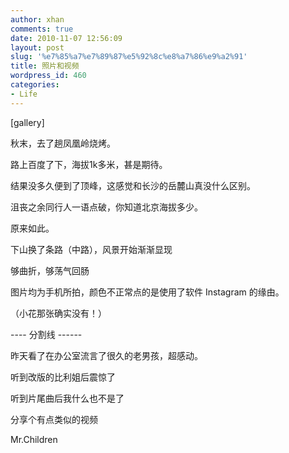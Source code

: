 ```yaml
---
author: xhan
comments: true
date: 2010-11-07 12:56:09
layout: post
slug: '%e7%85%a7%e7%89%87%e5%92%8c%e8%a7%86%e9%a2%91'
title: 照片和视频
wordpress_id: 460
categories:
- Life
---
```


[gallery]

﻿秋末，去了趟凤凰岭烧烤。

路上百度了下，海拔1k多米，甚是期待。

结果没多久便到了顶峰，这感觉和长沙的岳麓山真没什么区别。

沮丧之余同行人一语点破，你知道北京海拔多少。

原来如此。

下山换了条路（中路），风景开始渐渐显现

够曲折，够荡气回肠

图片均为手机所拍，颜色不正常点的是使用了软件 Instagram 的缘由。

（小花那张确实没有！）

---- 分割线 ------

昨天看了在办公室流言了很久的老男孩，超感动。

听到改版的比利姐后震惊了

听到片尾曲后我什么也不是了

分享个有点类似的视频

Mr.Children

